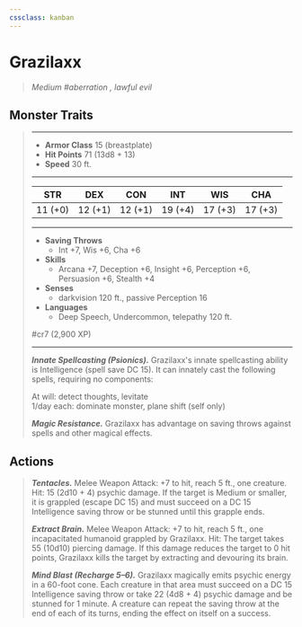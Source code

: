 ```yaml
---
cssclass: kanban
---
```


# Grazilaxx
>*Medium #aberration , lawful evil*
## Monster Traits
>___
>- **Armor Class** 15 (breastplate)
>- **Hit Points** 71 (13d8 + 13)
>- **Speed** 30 ft.
>___
>|STR|DEX|CON|INT|WIS|CHA|
>|:---:|:---:|:---:|:---:|:---:|:---:|
>|11 (+0)|12 (+1)|12 (+1)|19 (+4)|17 (+3)|17 (+3)|
>___
>- **Saving Throws**
>	 - Int +7, Wis +6, Cha +6
>- **Skills**
>	 - Arcana +7, Deception +6, Insight +6, Perception +6, Persuasion +6, Stealth +4
>- **Senses**
>	 - darkvision 120 ft., passive Perception 16
>- **Languages**
>	 - Deep Speech, Undercommon, telepathy 120 ft.
>
> #cr7 (2,900 XP)
>___
>***Innate Spellcasting (Psionics).*** Grazilaxx's innate spellcasting ability is Intelligence (spell save DC 15). It can innately cast the following spells, requiring no components:  
>
>At will: detect thoughts, levitate  
>1/day each: dominate monster, plane shift (self only)  
>
>
>***Magic Resistance.*** Grazilaxx has advantage on saving throws against spells and other magical effects.  
>
## Actions
>***Tentacles.*** Melee Weapon Attack: +7 to hit, reach 5 ft., one creature. Hit: 15 (2d10 + 4) psychic damage. If the target is Medium or smaller, it is grappled (escape DC 15) and must succeed on a DC 15 Intelligence saving throw or be stunned until this grapple ends.  
>
>***Extract Brain.*** Melee Weapon Attack: +7 to hit, reach 5 ft., one incapacitated humanoid grappled by Grazilaxx. Hit: The target takes 55 (10d10) piercing damage. If this damage reduces the target to 0 hit points, Grazilaxx kills the target by extracting and devouring its brain.  
>
>***Mind Blast (Recharge 5–6).*** Grazilaxx magically emits psychic energy in a 60-foot cone. Each creature in that area must succeed on a DC 15 Intelligence saving throw or take 22 (4d8 + 4) psychic damage and be stunned for 1 minute. A creature can repeat the saving throw at the end of each of its turns, ending the effect on itself on a success.